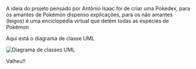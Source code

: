   A ideia do projeto pensado por Antônio Isaac foi de criar uma Pokedex, para os amantes de Pokémon dispenso explicações, para os não amantes (leigos) é uma enciclopédia virtual que detém todas as espécies de Pokémon


  Aqui está o diagrama de classe UML
  
![Diagrama de classes UML](https://github.com/user-attachments/assets/34dd0627-b8d3-4247-97dc-ba569abc8e2c)



Valheu!!
